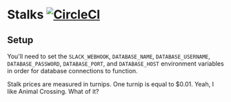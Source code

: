 # Stalks [![CircleCI](https://circleci.com/gh/jessemillar/stalks.svg?style=svg)](https://circleci.com/gh/jessemillar/stalks)

## Setup
You'll need to set the `SLACK_WEBHOOK`, `DATABASE_NAME`, `DATABASE_USERNAME`, `DATABASE_PASSWORD`, `DATABASE_PORT`, and `DATABASE_HOST` environment variables in order for database connections to function.

Stalk prices are measured in turnips. One turnip is equal to $0.01. Yeah, I like Animal Crossing. What of it?
